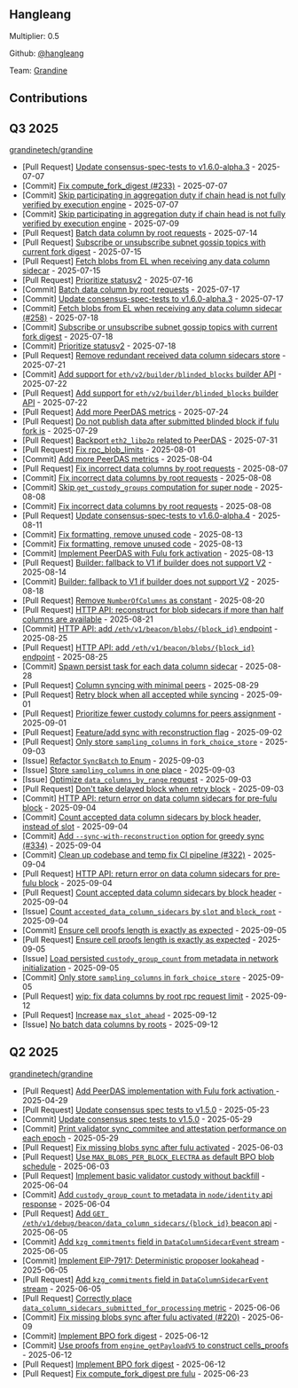 ## Hangleang
Multiplier: 0.5

Github: [@hangleang](https://github.com/hangleang/)

Team: [Grandine](https://github.com/grandinetech/grandine)

## Contributions

## Q3 2025


[grandinetech/grandine](https://github.com/grandinetech/grandine)
* [Pull Request] [Update consensus-spec-tests to v1.6.0-alpha.3](https://github.com/grandinetech/grandine/pull/247) - 2025-07-07
* [Commit] [Fix compute_fork_digest (#233)](https://github.com/grandinetech/grandine/commit/e377561d2ff02f5faaa3999bf0487fca6e3f74ea) - 2025-07-07
* [Commit] [Skip participating in aggregation duty if chain head is not fully verified by execution engine](https://github.com/grandinetech/grandine/commit/38c4787ca401b5f70110f97db774acfabad36f88) - 2025-07-07
* [Commit] [Skip participating in aggregation duty if chain head is not fully verified by execution engine](https://github.com/grandinetech/grandine/commit/38c4787ca401b5f70110f97db774acfabad36f88) - 2025-07-09
* [Pull Request] [Batch data column by root requests](https://github.com/grandinetech/grandine/pull/255) - 2025-07-14
* [Pull Request] [Subscribe or unsubscribe subnet gossip topics with current fork digest](https://github.com/grandinetech/grandine/pull/259) - 2025-07-15
* [Pull Request] [Fetch blobs from EL when receiving any data column sidecar](https://github.com/grandinetech/grandine/pull/258) - 2025-07-15
* [Pull Request] [Prioritize statusv2](https://github.com/grandinetech/grandine/pull/261) - 2025-07-16
* [Commit] [Batch data column by root requests](https://github.com/grandinetech/grandine/commit/b8b204803133af68da345e40262e49d6eaf5b5e4) - 2025-07-17
* [Commit] [Update consensus-spec-tests to v1.6.0-alpha.3](https://github.com/grandinetech/grandine/commit/76aad4e1c0dbba943eb3de821bf936efee9c55e7) - 2025-07-17
* [Commit] [Fetch blobs from EL when receiving any data column sidecar (#258)](https://github.com/grandinetech/grandine/commit/66ec40658c3ddaf4fc8427ac3ea3ce62ddb0f203) - 2025-07-18
* [Commit] [Subscribe or unsubscribe subnet gossip topics with current fork digest](https://github.com/grandinetech/grandine/commit/01de5194e4d5fa84c56b2913c95156a2af3c6311) - 2025-07-18
* [Commit] [Prioritize statusv2](https://github.com/grandinetech/grandine/commit/8f5abaf2e78685218f4beb2db388315bad62d81c) - 2025-07-18
* [Pull Request] [Remove redundant received data column sidecars store](https://github.com/grandinetech/grandine/pull/266) - 2025-07-21
* [Commit] [Add support for `eth/v2/builder/blinded_blocks` builder API](https://github.com/grandinetech/grandine/commit/c3be7e42b481a76ba0ac39767f902d6bd6597c13) - 2025-07-22
* [Pull Request] [Add support for `eth/v2/builder/blinded_blocks` builder API](https://github.com/grandinetech/grandine/pull/267) - 2025-07-22
* [Pull Request] [Add more PeerDAS metrics](https://github.com/grandinetech/grandine/pull/272) - 2025-07-24
* [Pull Request] [Do not publish data after submitted blinded block if fulu fork is](https://github.com/grandinetech/grandine/pull/278) - 2025-07-29
* [Pull Request] [Backport `eth2_libp2p` related to PeerDAS](https://github.com/grandinetech/grandine/pull/283) - 2025-07-31
* [Pull Request] [Fix rpc_blob_limits](https://github.com/grandinetech/grandine/pull/284) - 2025-08-01
* [Commit] [Add more PeerDAS metrics](https://github.com/grandinetech/grandine/commit/99c609a1e264f2ecb98d3540ff3534d2b6f5ecb5) - 2025-08-04
* [Pull Request] [Fix incorrect data columns by root requests](https://github.com/grandinetech/grandine/pull/288) - 2025-08-07
* [Commit] [Fix incorrect data columns by root requests](https://github.com/grandinetech/grandine/commit/9aaf1b154ef3a76a19fcfa6ba7ed2c00a7b7ddc1) - 2025-08-08
* [Commit] [Skip `get_custody_groups` computation for super node](https://github.com/grandinetech/grandine/commit/99d84990874771d4bb103dde99c53a1fc88d4237) - 2025-08-08
* [Commit] [Fix incorrect data columns by root requests](https://github.com/grandinetech/grandine/commit/725faac4354d2516f2c2f2bf02e06a5f93723661) - 2025-08-08
* [Pull Request] [Update consensus-spec-tests to v1.6.0-alpha.4](https://github.com/grandinetech/grandine/pull/294) - 2025-08-11
* [Commit] [Fix formatting, remove unused code](https://github.com/grandinetech/grandine/commit/369d09e91f21c96721d0898c196ec0e56168ff58) - 2025-08-13
* [Commit] [Fix formatting, remove unused code](https://github.com/grandinetech/grandine/commit/8582aa6cbceb8ab162016ba63b2e8b39f0f7d123) - 2025-08-13
* [Commit] [Implement PeerDAS with Fulu fork activation](https://github.com/grandinetech/grandine/commit/999a3df19d860660a8ec8950915a555bf1994c94) - 2025-08-13
* [Pull Request] [Builder: fallback to V1 if builder does not support V2](https://github.com/grandinetech/grandine/pull/300) - 2025-08-14
* [Commit] [Builder: fallback to V1 if builder does not support V2](https://github.com/grandinetech/grandine/commit/a1f39a67ec77ea9085636b7dea6e350f7ca7a802) - 2025-08-18
* [Pull Request] [Remove `NumberOfColumns` as constant](https://github.com/grandinetech/grandine/pull/308) - 2025-08-20
* [Pull Request] [HTTP API: reconstruct for blob sidecars if more than half columns are available](https://github.com/grandinetech/grandine/pull/314) - 2025-08-21
* [Commit] [HTTP API: add `/eth/v1/beacon/blobs/{block_id}` endpoint](https://github.com/grandinetech/grandine/commit/69306725a8cf33d34110ba4697d24e1dcd9146e1) - 2025-08-25
* [Pull Request] [HTTP API: add `/eth/v1/beacon/blobs/{block_id}` endpoint](https://github.com/grandinetech/grandine/pull/319) - 2025-08-25
* [Commit] [Spawn persist task for each data column sidecar](https://github.com/grandinetech/grandine/commit/0fd0048f4f56cd267cb9b6e096f83c923ee5f131) - 2025-08-28
* [Pull Request] [Column syncing with minimal peers](https://github.com/grandinetech/grandine/pull/329) - 2025-08-29
* [Pull Request] [Retry block when all accepted while syncing](https://github.com/grandinetech/grandine/pull/333) - 2025-09-01
* [Pull Request] [Prioritize fewer custody columns for peers assignment](https://github.com/grandinetech/grandine/pull/332) - 2025-09-01
* [Pull Request] [Feature/add sync with reconstruction flag](https://github.com/grandinetech/grandine/pull/334) - 2025-09-02
* [Pull Request] [Only store `sampling_columns` in `fork_choice_store`](https://github.com/grandinetech/grandine/pull/344) - 2025-09-03
* [Issue] [Refactor `SyncBatch` to Enum](https://github.com/grandinetech/grandine/issues/343) - 2025-09-03
* [Issue] [Store `sampling_columns` in one place](https://github.com/grandinetech/grandine/issues/342) - 2025-09-03
* [Issue] [Optimize `data_columns_by_range` request](https://github.com/grandinetech/grandine/issues/341) - 2025-09-03
* [Pull Request] [Don't take delayed block when retry block](https://github.com/grandinetech/grandine/pull/340) - 2025-09-03
* [Commit] [HTTP API: return error on data column sidecars for pre-fulu block](https://github.com/grandinetech/grandine/commit/ccf2c564791597b224d7bedbe69f6344fae5a71a) - 2025-09-04
* [Commit] [Count accepted data column sidecars by block header, instead of slot](https://github.com/grandinetech/grandine/commit/e6e9cd7eeea5f1933b4f529cba14aa184ac1c7ff) - 2025-09-04
* [Commit] [Add `--sync-with-reconstruction` option for greedy sync (#334)](https://github.com/grandinetech/grandine/commit/20745db99488c6f1768df5fe524dcea1d042893b) - 2025-09-04
* [Commit] [Clean up codebase and temp fix CI pipeline (#322)](https://github.com/grandinetech/grandine/commit/b5ad441b399a32fe7f0651da1eeac9955f21cc00) - 2025-09-04
* [Pull Request] [HTTP API: return error on data column sidecars for pre-fulu block](https://github.com/grandinetech/grandine/pull/349) - 2025-09-04
* [Pull Request] [Count accepted data column sidecars by block header](https://github.com/grandinetech/grandine/pull/348) - 2025-09-04
* [Issue] [Count `accepted_data_column_sidecars` by `slot` and `block_root`](https://github.com/grandinetech/grandine/issues/347) - 2025-09-04
* [Commit] [Ensure cell proofs length is exactly as expected](https://github.com/grandinetech/grandine/commit/975d26d9db4d964fa630126e8b9fe63320409840) - 2025-09-05
* [Pull Request] [Ensure cell proofs length is exactly as expected](https://github.com/grandinetech/grandine/pull/352) - 2025-09-05
* [Issue] [Load persisted `custody_group_count` from metadata in network initialization](https://github.com/grandinetech/grandine/issues/351) - 2025-09-05
* [Commit] [Only store `sampling_columns` in `fork_choice_store`](https://github.com/grandinetech/grandine/commit/499979cfbc32cf3c5d69ddf832ab86ad1abd4dd8) - 2025-09-05
* [Pull Request] [wip: fix data columns by root rpc request limit](https://github.com/grandinetech/grandine/pull/371) - 2025-09-12
* [Pull Request] [Increase `max_slot_ahead`](https://github.com/grandinetech/grandine/pull/370) - 2025-09-12
* [Issue] [No batch data columns by roots](https://github.com/grandinetech/grandine/issues/369) - 2025-09-12
## Q2 2025

[grandinetech/grandine](https://github.com/grandinetech/grandine)
* [Pull Request] [Add PeerDAS implementation with Fulu fork activation ](https://github.com/grandinetech/grandine/pull/196) - 2025-04-29
* [Pull Request] [Update consensus spec tests to v1.5.0](https://github.com/grandinetech/grandine/pull/211) - 2025-05-23
* [Commit] [Update consensus spec tests to v1.5.0](https://github.com/grandinetech/grandine/commit/558422abfb682b4663f94ad57f106f48916e53c6) - 2025-05-29
* [Commit] [Print validator sync_commitee and attestation performance on each epoch](https://github.com/grandinetech/grandine/commit/6725ecc940f1e0f0faa3ba94f1450e1c2c5b1dde) - 2025-05-29
* [Pull Request] [Fix missing blobs sync after fulu activated](https://github.com/grandinetech/grandine/pull/220) - 2025-06-03
* [Pull Request] [Use `MAX_BLOBS_PER_BLOCK_ELECTRA` as default BPO blob schedule](https://github.com/grandinetech/grandine/pull/219) - 2025-06-03
* [Pull Request] [Implement basic validator custody without backfill](https://github.com/grandinetech/grandine/pull/221) - 2025-06-04
* [Commit] [Add `custody_group_count` to metadata in `node/identity` api response](https://github.com/grandinetech/grandine/commit/215e42a3226c0afb6c338949db94c843b877c355) - 2025-06-04
* [Pull Request] [Add `GET /eth/v1/debug/beacon/data_column_sidecars/{block_id}` beacon api](https://github.com/grandinetech/grandine/pull/224) - 2025-06-05
* [Commit] [Add `kzg_commitments` field in `DataColumnSidecarEvent` stream](https://github.com/grandinetech/grandine/commit/88ead44fc34d4bb09ad8870298cb0272da42f02c) - 2025-06-05
* [Commit] [Implement EIP-7917: Deterministic proposer lookahead](https://github.com/grandinetech/grandine/commit/48f8ecb42369b712d2f674889fd6818c68e2d469) - 2025-06-05
* [Pull Request] [Add `kzg_commitments` field in `DataColumnSidecarEvent` stream](https://github.com/grandinetech/grandine/pull/223) - 2025-06-05
* [Pull Request] [Correctly place `data_column_sidecars_submitted_for_processing` metric](https://github.com/grandinetech/grandine/pull/225) - 2025-06-06
* [Commit] [Fix missing blobs sync after fulu activated (#220)](https://github.com/grandinetech/grandine/commit/e53209454662e09336b5fec4a9f603d2b6277434) - 2025-06-09
* [Commit] [Implement BPO fork digest](https://github.com/grandinetech/grandine/commit/918bb540b64252117eb85833e3b4fbe3cfc97c46) - 2025-06-12
* [Commit] [Use proofs from `engine_getPayloadV5` to construct cells_proofs](https://github.com/grandinetech/grandine/commit/027a85a7ab12647d190bde73e0792f0c325319c1) - 2025-06-12
* [Pull Request] [Implement BPO fork digest](https://github.com/grandinetech/grandine/pull/229) - 2025-06-12
* [Pull Request] [Fix compute_fork_digest pre fulu](https://github.com/grandinetech/grandine/pull/233) - 2025-06-23
